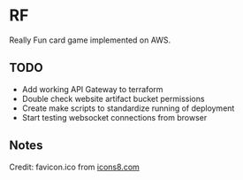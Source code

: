 # RF
Really Fun card game implemented on AWS. 

## TODO
- Add working API Gateway to terraform
- Double check website artifact bucket permissions
- Create make scripts to standardize running of deployment
- Start testing websocket connections from browser

## Notes
Credit: favicon.ico from [icons8.com](icons8.com)
